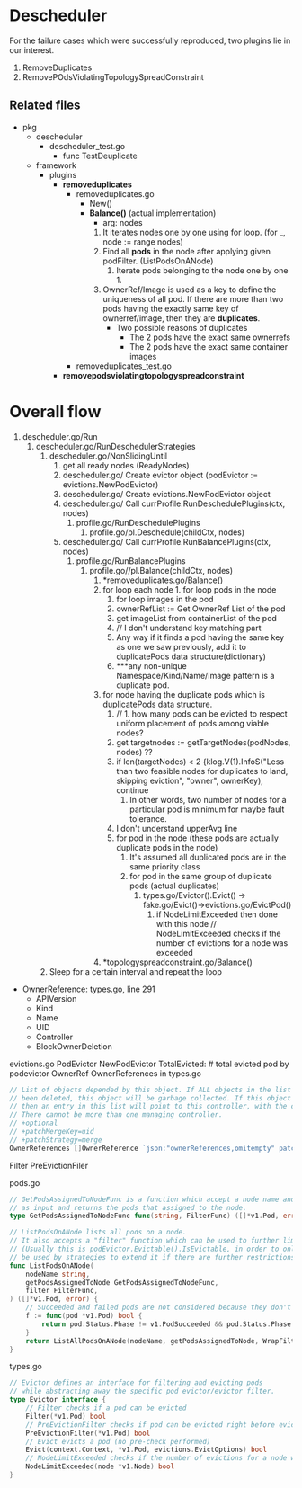 # Descheduler
For the failure cases which were successfully reproduced, two plugins lie in our interest. 
1. RemoveDuplicates
2. RemovePOdsViolatingTopologySpreadConstraint

## Related files
- pkg
  - descheduler
    - descheduler_test.go
      - func TestDeuplicate
  - framework
    - plugins
      - **removeduplicates**
        - removeduplicates.go
          - New()
          - **Balance()** (actual implementation)
            - arg: nodes
            1. It iterates nodes one by one using for loop. (for _, node := range nodes)
            2. Find all **pods** in the node after applying given podFilter. (ListPodsOnANode)
               1. Iterate pods belonging to the node one by one
                  1. 
            3. OwnerRef/Image is used as a key to define the uniqueness of all pod. If there are more than two pods having the exactly same key of ownerref/image, then they are **duplicates**.
               - Two possible reasons of duplicates
                 - The 2 pods have the exact same ownerrefs
                 - The 2 pods have the exact same container images
        - removeduplicates_test.go
      - **removepodsviolatingtopologyspreadconstraint**


# Overall flow
1. descheduler.go/Run
   1. descheduler.go/RunDeschedulerStrategies
      1. descheduler.go/NonSlidingUntil
         1. get all ready nodes (ReadyNodes)
         2. descheduler.go/ Create evictor object (podEvictor := evictions.NewPodEvictor)
         3. descheduler.go/ Create evictions.NewPodEvictor object
         4. descheduler.go/ Call currProfile.RunDeschedulePlugins(ctx, nodes)
            1. profile.go/RunDeschedulePlugins
               1. profile.go/pl.Deschedule(childCtx, nodes)
         5. descheduler.go/ Call currProfile.RunBalancePlugins(ctx, nodes)
            1. profile.go/RunBalancePlugins
               1. profile.go//pl.Balance(childCtx, nodes)
                  1. *removeduplicates.go/Balance()
                    1. for loop each node
                      1. for loop pods in the node
                        1. for loop images in the pod
                          1. ownerRefList := Get OwnerRef List of the pod
                          2. get imageList from containerList of the pod
                          3. // I don't understand key matching part
                          4. Any way if it finds a pod having the same key as one we saw previously, add it to duplicatePods data structure(dictionary)
                          5. ***any non-unique Namespace/Kind/Name/Image pattern is a duplicate pod.
                     2. for node having the duplicate pods which is duplicatePods data structure.
                        1. // 1. how many pods can be evicted to respect uniform placement of pods among viable nodes?
                        2. get targetnodes := getTargetNodes(podNodes, nodes) ??
                        3. if len(targetNodes) < 2 {klog.V(1).InfoS("Less than two feasible nodes for duplicates to land, skipping eviction", "owner", ownerKey), continue
                           1. In other words, two number of nodes for a particular pod is minimum for maybe fault tolerance.
                        4. I don't understand upperAvg line
                        5. for pod in the node (these pods are actually duplicate pods in the node)
                           1. It's assumed all duplicated pods are in the same priority class
                           2. for pod in the same group of duplicate pods (actual duplicates)
                              1. types.go/Evictor().Evict() -> fake.go/Evict()->evictions.go/EvictPod()
                                 1. if NodeLimitExceeded then done with this node // NodeLimitExceeded checks if the number of evictions for a node was exceeded
                  2. *topologyspreadconstraint.go/Balance()
      2. Sleep for a certain interval and repeat the loop



- OwnerReference: types.go, line 291
  - APIVersion
  - Kind
  - Name
  - UID
  - Controller
  - BlockOwnerDeletion

evictions.go
PodEvictor
NewPodEvictor
TotalEvicted: # total evicted pod by podevictor
OwnerRef
OwnerReferences in types.go
```go
// List of objects depended by this object. If ALL objects in the list have
// been deleted, this object will be garbage collected. If this object is managed by a controller,
// then an entry in this list will point to this controller, with the controller field set to true.
// There cannot be more than one managing controller.
// +optional
// +patchMergeKey=uid
// +patchStrategy=merge
OwnerReferences []OwnerReference `json:"ownerReferences,omitempty" patchStrategy:"merge" patchMergeKey:"uid" protobuf:"bytes,13,rep,name=ownerReferences"`
```
Filter
PreEvictionFiler


pods.go
```go
// GetPodsAssignedToNodeFunc is a function which accept a node name and a pod filter function
// as input and returns the pods that assigned to the node.
type GetPodsAssignedToNodeFunc func(string, FilterFunc) ([]*v1.Pod, error)
```

```go
// ListPodsOnANode lists all pods on a node.
// It also accepts a "filter" function which can be used to further limit the pods that are returned.
// (Usually this is podEvictor.Evictable().IsEvictable, in order to only list the evictable pods on a node, but can
// be used by strategies to extend it if there are further restrictions, such as with NodeAffinity).
func ListPodsOnANode(
	nodeName string,
	getPodsAssignedToNode GetPodsAssignedToNodeFunc,
	filter FilterFunc,
) ([]*v1.Pod, error) {
	// Succeeded and failed pods are not considered because they don't occupy any resource.
	f := func(pod *v1.Pod) bool {
		return pod.Status.Phase != v1.PodSucceeded && pod.Status.Phase != v1.PodFailed
	}
	return ListAllPodsOnANode(nodeName, getPodsAssignedToNode, WrapFilterFuncs(f, filter))
}
```

types.go
```go
// Evictor defines an interface for filtering and evicting pods
// while abstracting away the specific pod evictor/evictor filter.
type Evictor interface {
	// Filter checks if a pod can be evicted
	Filter(*v1.Pod) bool
	// PreEvictionFilter checks if pod can be evicted right before eviction
	PreEvictionFilter(*v1.Pod) bool
	// Evict evicts a pod (no pre-check performed)
	Evict(context.Context, *v1.Pod, evictions.EvictOptions) bool
	// NodeLimitExceeded checks if the number of evictions for a node was exceeded
	NodeLimitExceeded(node *v1.Node) bool
}
```